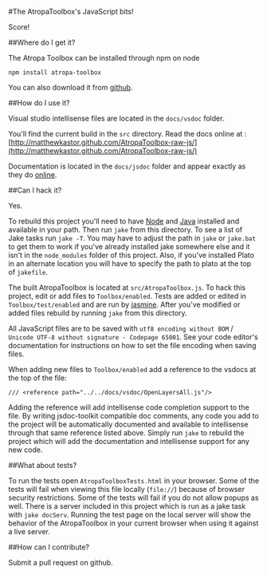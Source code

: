 #The AtropaToolbox's JavaScript bits!

Score!

##Where do I get it?

The Atropa Toolbox can be installed through npm on node

```
npm install atropa-toolbox
```

You can also download it from [github](https://github.com/matthewkastor/AtropaToolbox-raw-js/).

##How do I use it?

Visual studio intellisense files are located in the `docs/vsdoc` folder. 

You'll find the current build in the `src` directory. Read the docs online at : [http://matthewkastor.github.com/AtropaToolbox-raw-js/](http://matthewkastor.github.com/AtropaToolbox-raw-js/)

Documentation is located in the `docs/jsdoc` folder and appear exactly as they do [online](http://matthewkastor.github.com/AtropaToolbox-raw-js/docs/jsdoc/index.html).

##Can I hack it?

Yes.

To rebuild this project you'll need to have [Node](http://nodejs.org/) and [Java](http://www.java.com/) installed and available in your path. Then run `jake` from this directory. To see a list of Jake tasks run `jake -T`. You may have to adjust the path in `jake` or `jake.bat` to get them to work if you've already installed jake somewhere else and it isn't in the `node_modules` folder of this project. Also, if you've installed Plato in an alternate location you will have to specify the path to plato at the top of `jakefile`.

The built AtropaToolbox is located at `src/AtropaToolbox.js`. To hack this project, edit or add files to `Toolbox/enabled`. Tests are added or edited in `Toolbox/test/enabled` and are run by [jasmine](http://pivotal.github.io/jasmine/). After you've modified or added files rebuild by running `jake` from this directory.

All JavaScript files are to be saved with `utf8 encoding without BOM` / `Unicode UTF-8 without signature - Codepage 65001`. See your code editor's documentation for instructions on how to set the file encoding when saving files.

When adding new files to `Toolbox/enabled` add a reference to the vsdocs at the top of the file:
```
/// <reference path="../../docs/vsdoc/OpenLayersAll.js"/>
```
Adding the reference will add intellisense code completion support to the file. By writing jsdoc-toolkit compatible doc comments, any code you add to the project will be automatically documented and available to intellisense through that same reference listed above. Simply run `jake` to rebuild the project which will add the documentation and intellisense support for any new code.

##What about tests?

To run the tests open `AtropaToolboxTests.html` in your browser. Some of the tests will fail when viewing this file locally (`file://`) because of browser security restrictions. Some of the tests will fail if you do not allow popups as well. There is a server included in this project which is run as a jake task with `jake docServ`. Running the test page on the local server will show the behavior of the AtropaToolbox in your current browser when using it against a live server.

##How can I contribute?

Submit a pull request on github.
